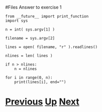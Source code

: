 #Files Answer to exercise 1

    from __future__ import print_function
    import sys

    n = int( sys.argv[1] )
    
    filename = sys.argv[2]
    
    lines = open( filename, "r" ).readlines()
    
    nlines = len( lines )
    
    if n > nlines:
        n = nlines
    
    for i in range(0, n):
        print(lines[i], end="")

# [Previous](files.md) [Up](README.md) [Next](files.md)
